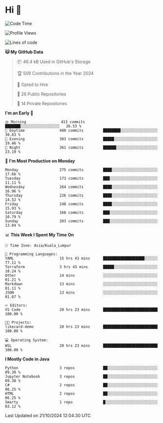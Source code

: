 <h1>Hi 👋</h1>

<!--START_SECTION:waka-->
![Code Time](http://img.shields.io/badge/Code%20Time-768%20hrs%2023%20mins-blue)

![Profile Views](http://img.shields.io/badge/Profile%20Views-0-blue)

![Lines of code](https://img.shields.io/badge/From%20Hello%20World%20I%27ve%20Written-1.3%20million%20lines%20of%20code-blue)

**🐱 My GitHub Data** 

> 📦 46.4 kB Used in GitHub's Storage 
 > 
> 🏆 509 Contributions in the Year 2024
 > 
> 💼 Opted to Hire
 > 
> 📜 26 Public Repositories 
 > 
> 🔑 14 Private Repositories 
 > 
**I'm an Early 🐤** 

```text
🌞 Morning                413 commits         ███████░░░░░░░░░░░░░░░░░░   26.53 % 
🌆 Daytime                480 commits         ████████░░░░░░░░░░░░░░░░░   30.83 % 
🌃 Evening                303 commits         █████░░░░░░░░░░░░░░░░░░░░   19.46 % 
🌙 Night                  361 commits         ██████░░░░░░░░░░░░░░░░░░░   23.19 % 
```
📅 **I'm Most Productive on Monday** 

```text
Monday                   275 commits         ████░░░░░░░░░░░░░░░░░░░░░   17.66 % 
Tuesday                  173 commits         ███░░░░░░░░░░░░░░░░░░░░░░   11.11 % 
Wednesday                264 commits         ████░░░░░░░░░░░░░░░░░░░░░   16.96 % 
Thursday                 226 commits         ████░░░░░░░░░░░░░░░░░░░░░   14.52 % 
Friday                   248 commits         ████░░░░░░░░░░░░░░░░░░░░░   15.93 % 
Saturday                 168 commits         ███░░░░░░░░░░░░░░░░░░░░░░   10.79 % 
Sunday                   203 commits         ███░░░░░░░░░░░░░░░░░░░░░░   13.04 % 
```


📊 **This Week I Spent My Time On** 

```text
🕑︎ Time Zone: Asia/Kuala_Lumpur

💬 Programming Languages: 
YAML                     15 hrs 43 mins      ███████████████████░░░░░░   77.11 % 
Terraform                3 hrs 43 mins       █████░░░░░░░░░░░░░░░░░░░░   18.24 % 
Other                    14 mins             ░░░░░░░░░░░░░░░░░░░░░░░░░   01.21 % 
Markdown                 13 mins             ░░░░░░░░░░░░░░░░░░░░░░░░░   01.11 % 
JSON                     13 mins             ░░░░░░░░░░░░░░░░░░░░░░░░░   01.07 % 

🔥 Editors: 
VS Code                  20 hrs 23 mins      █████████████████████████   100.00 % 

🐱‍💻 Projects: 
likecard-demo            20 hrs 23 mins      █████████████████████████   100.00 % 

💻 Operating System: 
WSL                      20 hrs 23 mins      █████████████████████████   100.00 % 
```

**I Mostly Code in Java** 

```text
Python                   3 repos             ██░░░░░░░░░░░░░░░░░░░░░░░   09.38 % 
Jupyter Notebook         3 repos             ██░░░░░░░░░░░░░░░░░░░░░░░   09.38 % 
C#                       2 repos             ██░░░░░░░░░░░░░░░░░░░░░░░   06.25 % 
HTML                     2 repos             ██░░░░░░░░░░░░░░░░░░░░░░░   06.25 % 
Smarty                   1 repo              █░░░░░░░░░░░░░░░░░░░░░░░░   03.12 % 
```




 Last Updated on 21/10/2024 12:04:30 UTC
<!--END_SECTION:waka-->
